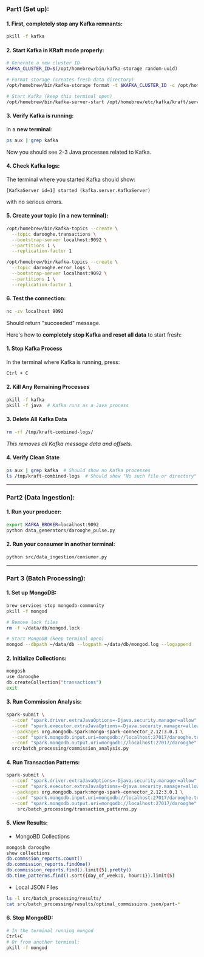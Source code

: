 
### **Part1 (Set up):**

#### 1. First, completely stop any Kafka remnants:
```bash
pkill -f kafka
```

#### 2. Start Kafka in KRaft mode properly:
```bash
# Generate a new cluster ID
KAFKA_CLUSTER_ID=$(/opt/homebrew/bin/kafka-storage random-uuid)

# Format storage (creates fresh data directory)
/opt/homebrew/bin/kafka-storage format -t $KAFKA_CLUSTER_ID -c /opt/homebrew/etc/kafka/kraft/server.properties

# Start Kafka (keep this terminal open)
/opt/homebrew/bin/kafka-server-start /opt/homebrew/etc/kafka/kraft/server.properties
```

#### 3. Verify Kafka is running:
In a **new terminal**:
```bash
ps aux | grep kafka
```
Now you should see 2-3 Java processes related to Kafka.

#### 4. Check Kafka logs:
The terminal where you started Kafka should show:
```
[KafkaServer id=1] started (kafka.server.KafkaServer)
```
with no serious errors.

#### 5. Create your topic (in a new terminal):
```bash
/opt/homebrew/bin/kafka-topics --create \
  --topic darooghe.transactions \
  --bootstrap-server localhost:9092 \
  --partitions 1 \
  --replication-factor 1
```

```bash
/opt/homebrew/bin/kafka-topics --create \
  --topic darooghe.error_logs \
  --bootstrap-server localhost:9092 \
  --partitions 1 \
  --replication-factor 1
  ```

#### 6. Test the connection:
```bash
nc -zv localhost 9092
```
Should return "succeeded" message.



Here's how to **completely stop Kafka and reset all data** to start fresh:

#### 1. Stop Kafka Process
In the terminal where Kafka is running, press:
```bash
Ctrl + C
```

#### 2. Kill Any Remaining Processes
```bash
pkill -f kafka
pkill -f java  # Kafka runs as a Java process
```

#### 3. Delete All Kafka Data
```bash
rm -rf /tmp/kraft-combined-logs/
```
*This removes all Kafka message data and offsets.*

#### 4. Verify Clean State
```bash
ps aux | grep kafka  # Should show no Kafka processes
ls /tmp/kraft-combined-logs  # Should show "No such file or directory"
```

---

### **Part2 (Data Ingestion):**


#### 1. Run your producer:
```bash
export KAFKA_BROKER=localhost:9092
python data_generators/darooghe_pulse.py
```

#### 2. Run your consumer in another terminal:
```bash
python src/data_ingestion/consumer.py
```


---

### **Part 3 (Batch Processing):**

#### 1. Set up MongoDB:
```bash
brew services stop mongodb-community
pkill -f mongod

# Remove lock files
rm -f ~/data/db/mongod.lock

# Start MongoDB (keep terminal open)
mongod --dbpath ~/data/db --logpath ~/data/db/mongod.log --logappend
```

#### 2. Initialize Collections:
```bash
mongosh
use darooghe
db.createCollection("transactions")
exit
```

#### 3. Run Commission Analysis:
```bash
spark-submit \
  --conf "spark.driver.extraJavaOptions=-Djava.security.manager=allow" \
  --conf "spark.executor.extraJavaOptions=-Djava.security.manager=allow" \
  --packages org.mongodb.spark:mongo-spark-connector_2.12:3.0.1 \
  --conf "spark.mongodb.input.uri=mongodb://localhost:27017/darooghe.transactions" \
  --conf "spark.mongodb.output.uri=mongodb://localhost:27017/darooghe" \
  src/batch_processing/commission_analysis.py
```

#### 4. Run Transaction Patterns:
```bash
spark-submit \
  --conf "spark.driver.extraJavaOptions=-Djava.security.manager=allow" \
  --conf "spark.executor.extraJavaOptions=-Djava.security.manager=allow" \
  --packages org.mongodb.spark:mongo-spark-connector_2.12:3.0.1 \
  --conf "spark.mongodb.input.uri=mongodb://localhost:27017/darooghe.transactions" \
  --conf "spark.mongodb.output.uri=mongodb://localhost:27017/darooghe" \
    src/batch_processing/transaction_patterns.py
```

#### 5. View Results:

- MongoBD Collections
```bash
mongosh darooghe
show collections
db.commssion_reports.count()
db.commission_reports.findOne()
db.commission_reports.find().limit(5).pretty()
db.time_patterns.find().sort({day_of_week:1, hour:1}).limit(5)
```
- Local JSON Files
```bash
ls -l src/batch_processing/results/
cat src/batch_processing/results/optimal_commissions.json/part-*
```  


#### 6. Stop MongoBD:
```bash
# In the terminal running mongod
Ctrl+C
# Or from another terminal:
pkill -f mongod
```


